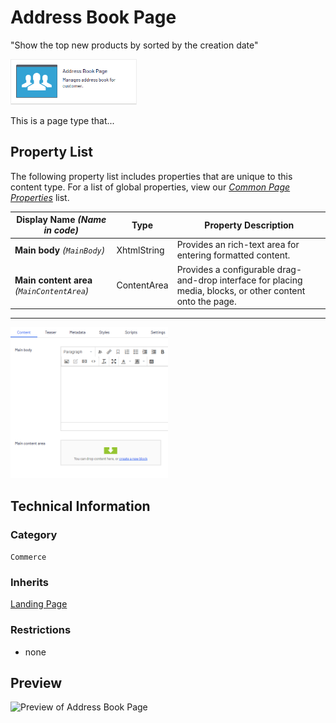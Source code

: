 # Address Book Page
"Show the top new products by sorted by the creation date"

<img src="Screenshots/Address%20Book%20Page%20-%20icon.png?raw=true" alt="Address Book Page icon" width="40%" />

This is a page type that...


## Property List
The following property list includes properties that are unique to this content type. For a list of global properties, view our [*Common Page  Properties*](./Common%20Page%20Properties.md) list.

Display Name *(Name in code)* | Type | Property Description
--------------|------|---------------
**Main body** *(`MainBody`)* | XhtmlString | Provides an rich-text area for entering formatted content.
**Main content area** *(`MainContentArea`)* | ContentArea | Provides a configurable drag-and-drop interface for placing media, blocks, or other content onto the page.

** **
<img src="Screenshots/Address%20Book%20Page%20-%20Content%20tab.png?raw=true" alt="Content tab of Address Book Page" width="50%"/>

## Technical Information

### Category
`Commerce`

### Inherits
[Landing Page](#)

### Restrictions
* none

## Preview
<img src="Screenshots/Address%20Book%20Page%20-%20OPE.png?raw=true" alt="Preview of Address Book Page" width="100%"/>
